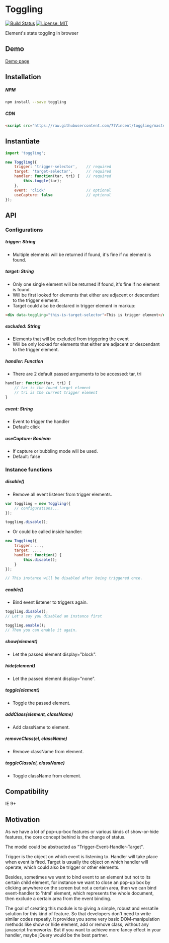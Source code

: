 # Toggling

[![Build Status](https://travis-ci.org/77Vincent/toggling.svg?branch=master)](https://travis-ci.org/77Vincent/toggling)
[![License: MIT](https://img.shields.io/badge/License-MIT-yellow.svg)](https://opensource.org/licenses/MIT)

Element's state toggling in browser

## Demo
<a href="http://www.77webtech.com/toggling/">Demo page</a>

## Installation
##### NPM

```sh
npm install --save toggling
```

##### CDN

```html
<script src="https://raw.githubusercontent.com/77Vincent/toggling/master/toggling.min.js"></script>
```

## Instantiate

```js
import 'toggling';

new Toggling({
    trigger: 'trigger-selector',    // required
    target: 'target-selector',      // required
    handler: function(tar, tri) {   // required
        this.toggle(tar);
    },
    event: 'click'                  // optional
    useCapture: false               // optional
});
```

## API

### Configurations
##### trigger: String
* Multiple elements will be returned if found, it's fine if no element is found.

##### target: String
* Only one single element will be returned if found, it's fine if no element is found.
* Will be first looked for elements that either are adjacent or descendant to the trigger element.
* Target could also be declared in trigger element in markup:

```html
<div data-toggling="this-is-target-selector">This is trigger element</div>
```

##### excluded: String
* Elements that will be excluded from triggering the event
* Will be only looked for elements that either are adjacent or descendant to the trigger element.

##### handler: Function
* There are 2 default passed arrguments to be accessed: tar, tri

```js
handler: function(tar, tri) {
    // tar is the found target element
    // tri is the current trigger element
}
```

##### event: String
* Event to trigger the handler
* Default: click

##### useCapture: Boolean
* If capture or bubbling mode will be used.
* Default: false

### Instance functions
##### disable()
* Remove all event listener from trigger elements.

```js
var toggling = new Toggling({
    // configurations...
});

toggling.disable();
```

* Or could be called inside handler:

```js
new Toggling({
    trigger: ...,
    target: ...,
    handler: function() {
        this.disable(); 
    }
});

// This instance will be disabled after being triggered once.
```

##### enable()
* Bind event listener to triggers again.

```js
toggling.disable();
// Let's say you disabled an instance first

toggling.enable();
// Then you can enable it again.
```

##### show(element)
* Let the passed element display="block".

##### hide(element)
* Let the passed element display="none".

##### toggle(element)
* Toggle the passed element.

##### addClass(element, className)
* Add className to element.

##### removeClass(el, className)
* Remove className from element.

##### toggleClass(el, className)
* Toggle className from element.

## Compatibility
IE 9+

## Motivation
As we have a lot of pop-up-box features or various kinds of show-or-hide features, the core concept behind is the change of status. 

The model could be abstracted as "Trigger-Event-Handler-Target". 

Trigger is the object on which event is listening to. 
Handler will take place when event is fired. 
Target is usually the object on which handler will operate, which could also be trigger or other elements. 

Besides, sometimes we want to bind event to an element but not to its certain child element, for instance we want to close an pop-up box by clicking anywhere on the screen but not a certain area, then we can bind event-handler to 'html' element, which represents the whole document, then exclude a certain area from the event binding.

The goal of creating this module is to giving a simple, robust and versatile solution for this kind of feature. So that developers don't need to write similar codes repeatly. It provides you some very basic DOM-manipulation methods like show or hide element, add or remove class, without any javascript frameworks. But if you want to achieve more fancy effect in your handler, maybe jQuery would be the best partner.
